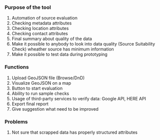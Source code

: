 ### Purpose of the tool
1. Automation of source evaluation
2. Checking metadata attributes
3. Checking location attributes
3. Checking contact attributes
4. Final summary about quality of the data
5. Make it possible to anybody to look into data quality
(Source Suitability Check) wheather source has minimum information
6. Make it possible to test data during prototyping

### Functions
1. Upload GeoJSON file (Browse/DnD)
2. Visualize GeoJSON on a map
3. Button to start evaluation
4. Ability to run sample checks
5. Usage of third-party services to verify data: Google API, HERE API
6. Export final report
7. Give suggestion what need to be improved

### Problems
1. Not sure that scrapped data has properly structured attributes